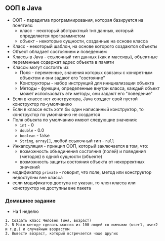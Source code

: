 ## ООП в Java

* ООП - парадигма программирования, которая базируется на понятиях:
  * класс - некоторый абстрактный тип данных, который определяется программистом
  * объект - некоторые сущности, созданные на основе класса
* Класс - некоторый шаблон, на основе которого создаются объекты
* Объект обладает состоянием и поведением
* Классы в Java - ссылочный тип данных (как и массивы), объектные переменные содержат адрес объекта в памяти 
* Классы могут состоять из:
  * Поля - переменные, значения которых связаны с конкретным объектом и они задают его "состояние" 
  * Конструкторы - набор инструкций для инициализации объекта
  * Методы - функции, определенные внутри класса, каждый объект может использовать эти методы, они задают его "поведение"
* Если в классе нет конструктора, Java создает свой пустой конструктор по-умолчанию
* Если в классе есть хотя бы один написанный конструктор, то конструктор по умолчанию не создается
* Поля объекта по умолчанию имеют следующие значения:
  * `int` - 0
  * `double` - 0.0
  * `boolean` - false
  * `String`, `array[]`, любой ссылочный тип - `null`
* Инкапсуляция - принцип ООП, который заключается в том, что:
  * возможность объединения состояния (полей) и поведения (методов) в одной сущности (объекте)
  * возможность защиты состояния объекта от некорректных значений
* модификатор `private` - говорит, что поле, метод или конструктор недоступны вне класса
* если модификатор доступа не указан, то член класса или конструктор не доступны вне пакета

### Домашнее задание

* На 1 неделю

```
1. Создать класс Человек (имя, возраст)
2. В Main-методе сделать массив из 100 людей со именами (user1, user2 и т.д.) и случайным возрастом
3. Вывести возраст, который встречается чаще других
```
